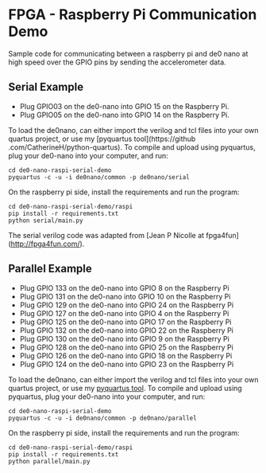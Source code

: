 # FPGA - Raspberry Pi Communication Demo
Sample code for communicating between a raspberry pi and de0 nano at high speed over the GPIO pins by sending the accelerometer data.

## Serial Example

- Plug GPIO03 on the de0-nano into GPIO 15 on the Raspberry Pi.
- Plug GPIO05 on the de0-nano into GPIO 14 on the Raspberry Pi.

To load the de0nano, can either import the verilog and tcl files into your own
quartus project, or use my [pyquartus tool](https://github
.com/CatherineH/python-quartus). To compile and upload using pyquartus, plug
 your de0-nano into your computer, and run:

```
cd de0-nano-raspi-serial-demo
pyquartus -c -u -i de0nano/common -p de0nano/serial
```

On the raspberry pi side, install the requirements and run the program:

```
cd de0-nano-raspi-serial-demo/raspi
pip install -r requirements.txt
python serial/main.py
```

The serial verilog code was adapted from [Jean P Nicolle at fpga4fun]
(http://fpga4fun.com/).

## Parallel Example

- Plug GPIO 133 on the de0-nano into GPIO 8 on the Raspberry Pi
- Plug GPIO 131 on the de0-nano into GPIO 10 on the Raspberry Pi
- Plug GPIO 129 on the de0-nano into GPIO 24 on the Raspberry Pi
- Plug GPIO 127 on the de0-nano into GPIO 4 on the Raspberry Pi
- Plug GPIO 125 on the de0-nano into GPIO 17 on the Raspberry Pi
- Plug GPIO 132 on the de0-nano into GPIO 22 on the Raspberry Pi
- Plug GPIO 130 on the de0-nano into GPIO 9 on the Raspberry Pi
- Plug GPIO 128 on the de0-nano into GPIO 25 on the Raspberry Pi
- Plug GPIO 126 on the de0-nano into GPIO 18 on the Raspberry Pi
- Plug GPIO 124 on the de0-nano into GPIO 23 on the Raspberry Pi

To load the de0nano, can either import the verilog and tcl files into your own
quartus project, or use my [pyquartus tool](https://github.com/CatherineH/python-quartus). To compile and upload using pyquartus, plug
 your de0-nano into your computer, and run:

```
cd de0-nano-raspi-serial-demo
pyquartus -c -u -i de0nano/common -p de0nano/parallel
```

On the raspberry pi side, install the requirements and run the program:

```
cd de0-nano-raspi-serial-demo/raspi
pip install -r requirements.txt
python parallel/main.py
```



